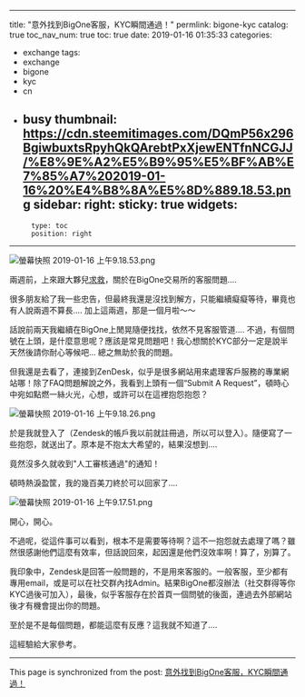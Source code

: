 
---
title: "意外找到BigOne客服，KYC瞬間通過！"
permlink: bigone-kyc
catalog: true
toc_nav_num: true
toc: true
date: 2019-01-16 01:35:33
categories:
- exchange
tags:
- exchange
- bigone
- kyc
- cn
- busy
thumbnail: https://cdn.steemitimages.com/DQmP56x296BgiwbuxtsRpyhQkQArebtPxXjewENTfnNCGJJ/%E8%9E%A2%E5%B9%95%E5%BF%AB%E7%85%A7%202019-01-16%20%E4%B8%8A%E5%8D%889.18.53.png
sidebar:
    right:
        sticky: true
widgets:
    -
        type: toc
        position: right
---


![螢幕快照 2019-01-16 上午9.18.53.png](https://cdn.steemitimages.com/DQmP56x296BgiwbuxtsRpyhQkQArebtPxXjewENTfnNCGJJ/%E8%9E%A2%E5%B9%95%E5%BF%AB%E7%85%A7%202019-01-16%20%E4%B8%8A%E5%8D%889.18.53.png)

兩週前，上來跟大夥兒[求救](https://steemit.com/exchange/@deanliu/bigone-q8c3b6na)，關於在BigOne交易所的客服問題....

很多朋友給了我一些忠告，但最終我還是沒找到解方，只能繼續癡癡等待，畢竟也有人說兩週不算長.... 加上這兩週，那是一個月啦～～ 

話說前兩天我繼續在BigOne上閒晃隨便找找，依然不見客服管道.... 不過，有個問號在上頭，是什麼意思呢？應該是常見問題吧！我心想關於KYC部分一定是說半天然後請你耐心等候吧... 總之無助於我的問題。

但我還是去看了，連接到ZenDesk，似乎是很多網站用來處理客戶服務的專業網站哪！除了FAQ問題解說之外，我看到上頭有一個“Submit A Request”，頓時心中宛如點燃一絲火光，心想，或許可以在這裡抱怨抱怨？

![螢幕快照 2019-01-16 上午9.18.26.png](https://cdn.steemitimages.com/DQmXvaQmYMirhmeHjH6JDCpbnkZcwZNCu3vkMTkZ2tmdc6y/%E8%9E%A2%E5%B9%95%E5%BF%AB%E7%85%A7%202019-01-16%20%E4%B8%8A%E5%8D%889.18.26.png)

於是我就登入了（Zendesk的帳戶我以前就註冊過，所以可以登入）。隨便寫了一些抱怨，就送出了。原本是不抱太大希望的，結果沒想到....

竟然沒多久就收到"人工審核通過"的通知！

頓時熱淚盈筐，我的幾百美刀終於可以回家了....

![螢幕快照 2019-01-16 上午9.17.51.png](https://cdn.steemitimages.com/DQmenWZWgJ8CuNns8y1TJEMDWhoGPueL3zTGsDfk4KWvzFG/%E8%9E%A2%E5%B9%95%E5%BF%AB%E7%85%A7%202019-01-16%20%E4%B8%8A%E5%8D%889.17.51.png)

開心，開心。

不過呢，從這件事可以看到，根本不是需要等待啊？這不一抱怨就去處理了嗎？雖然很感謝他們這麼有效率，但話說回來，起因還是他們沒效率啊！算了，別算了。

我印象中，Zendesk是回答一般問題的，不是用來客服的。一般客服，至少都有專用email，或是可以在社交群內找Admin。結果BigOne都沒辦法（社交群得等你KYC過後可加入），最後，似乎客服存在於首頁一個問號的後面，連過去外部網站後才有機會提出你的問題。

至於是不是每個問題，都能這麼有反應？這我就不知道了....

這經驗給大家參考。


- - -

This page is synchronized from the post: [意外找到BigOne客服，KYC瞬間通過！](https://steemit.com/@deanliu/bigone-kyc)
